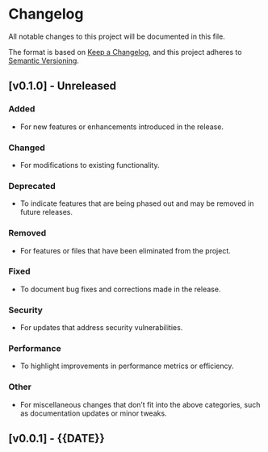 # Changelog

All notable changes to this project will be documented in this file.

The format is based on [Keep a Changelog](https://keepachangelog.com/en/1.0.0/),
and this project adheres to [Semantic Versioning](https://semver.org/spec/v2.0.0.html).


## [v0.1.0] - Unreleased

### Added

- For new features or enhancements introduced in the release.

### Changed

- For modifications to existing functionality.

### Deprecated

- To indicate features that are being phased out and may be removed in future releases.

### Removed

- For features or files that have been eliminated from the project.

### Fixed

- To document bug fixes and corrections made in the release.

### Security

- For updates that address security vulnerabilities.

### Performance

- To highlight improvements in performance metrics or efficiency.

### Other

- For miscellaneous changes that don’t fit into the above categories, such as documentation updates or minor tweaks.


## [v0.0.1] - {{DATE}}
